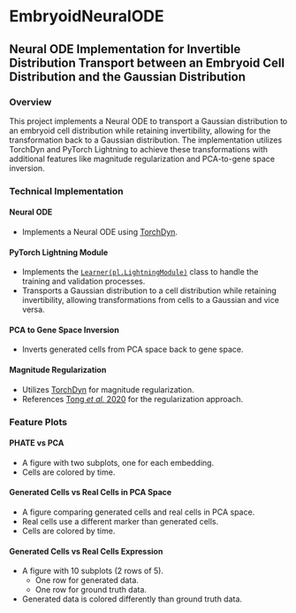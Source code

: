 # EmbryoidNeuralODE

## Neural ODE Implementation for Invertible Distribution Transport between an Embryoid Cell Distribution and the Gaussian Distribution

### Overview

This project implements a Neural ODE to transport a Gaussian distribution to an embryoid cell distribution while retaining invertibility, allowing for the transformation back to a Gaussian distribution. The implementation utilizes TorchDyn and PyTorch Lightning to achieve these transformations with additional features like magnitude regularization and PCA-to-gene space inversion.

### Technical Implementation

#### Neural ODE
- Implements a Neural ODE using [TorchDyn](https://torchdyn.org).

#### PyTorch Lightning Module
- Implements the [`Learner(pl.LightningModule)`](https://lightning.ai/docs/pytorch/stable/common/lightning_module.html) class to handle the training and validation processes.
- Transports a Gaussian distribution to a cell distribution while retaining invertibility, allowing transformations from cells to a Gaussian and vice versa.

#### PCA to Gene Space Inversion
- Inverts generated cells from PCA space back to gene space.

#### Magnitude Regularization
- Utilizes [TorchDyn](https://torchdyn.org) for magnitude regularization.
- References [Tong _et al._ 2020](https://arxiv.org/pdf/2002.04461.pdf) for the regularization approach.

### Feature Plots

#### PHATE vs PCA
- A figure with two subplots, one for each embedding.
- Cells are colored by time.

#### Generated Cells vs Real Cells in PCA Space
- A figure comparing generated cells and real cells in PCA space.
- Real cells use a different marker than generated cells.
- Cells are colored by time.

#### Generated Cells vs Real Cells Expression
- A figure with 10 subplots (2 rows of 5).
  - One row for generated data.
  - One row for ground truth data.
- Generated data is colored differently than ground truth data.
